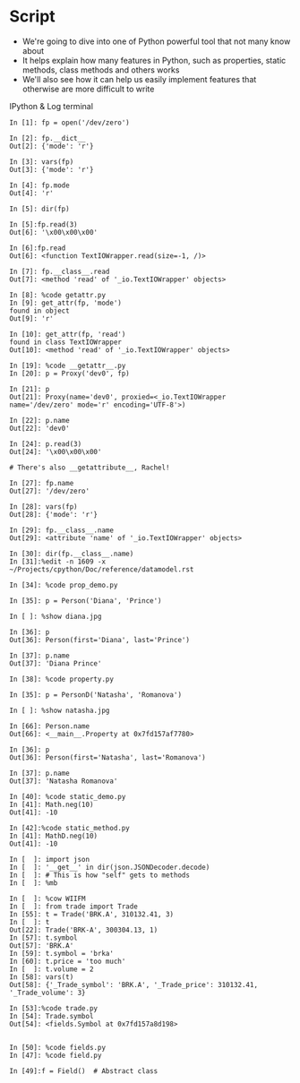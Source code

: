 # Script

- We're going to dive into one of Python powerful tool that not many know about
- It helps explain how many features in Python, such as properties, static
  methods, class methods and others works
- We'll also see how it can help us easily implement features that otherwise
  are more difficult to write

IPython & Log terminal

    In [1]: fp = open('/dev/zero')

    In [2]: fp.__dict__
    Out[2]: {'mode': 'r'}

    In [3]: vars(fp)
    Out[3]: {'mode': 'r'}

    In [4]: fp.mode
    Out[4]: 'r'

    In [5]: dir(fp)

    In [5]:fp.read(3)
    Out[6]: '\x00\x00\x00'

    In [6]:fp.read
    Out[6]: <function TextIOWrapper.read(size=-1, /)>

    In [7]: fp.__class__.read
    Out[7]: <method 'read' of '_io.TextIOWrapper' objects>

    In [8]: %code getattr.py
    In [9]: get_attr(fp, 'mode')
    found in object
    Out[9]: 'r'

    In [10]: get_attr(fp, 'read')
    found in class TextIOWrapper
    Out[10]: <method 'read' of '_io.TextIOWrapper' objects>

    In [19]: %code __getattr__.py
    In [20]: p = Proxy('dev0', fp)

    In [21]: p
    Out[21]: Proxy(name='dev0', proxied=<_io.TextIOWrapper name='/dev/zero' mode='r' encoding='UTF-8'>)

    In [22]: p.name
    Out[22]: 'dev0'

    In [24]: p.read(3)
    Out[24]: '\x00\x00\x00'

    # There's also __getattribute__, Rachel!

    In [27]: fp.name
    Out[27]: '/dev/zero'

    In [28]: vars(fp)
    Out[28]: {'mode': 'r'}

    In [29]: fp.__class__.name
    Out[29]: <attribute 'name' of '_io.TextIOWrapper' objects>

    In [30]: dir(fp.__class__.name)
    In [31]:%edit -n 1609 -x ~/Projects/cpython/Doc/reference/datamodel.rst

    In [34]: %code prop_demo.py

    In [35]: p = Person('Diana', 'Prince')

    In [ ]: %show diana.jpg

    In [36]: p
    Out[36]: Person(first='Diana', last='Prince')

    In [37]: p.name
    Out[37]: 'Diana Prince'

    In [38]: %code property.py

    In [35]: p = PersonD('Natasha', 'Romanova')

    In [ ]: %show natasha.jpg

    In [66]: Person.name                                                                
    Out[66]: <__main__.Property at 0x7fd157af7780>

    In [36]: p
    Out[36]: Person(first='Natasha', last='Romanova')

    In [37]: p.name
    Out[37]: 'Natasha Romanova'

    In [40]: %code static_demo.py
    In [41]: Math.neg(10)
    Out[41]: -10

    In [42]:%code static_method.py
    In [41]: MathD.neg(10)
    Out[41]: -10

    In [  ]: import json
    In [  ]: '__get__' in dir(json.JSONDecoder.decode)
    In [  ]: # This is how "self" gets to methods
    In [  ]: %mb

    In [  ]: %cow WIIFM
    In [  ]: from trade import Trade
    In [55]: t = Trade('BRK.A', 310132.41, 3)
    In [  ]: t
    Out[22]: Trade('BRK-A', 300304.13, 1)
    In [57]: t.symbol
    Out[57]: 'BRK.A'
    In [59]: t.symbol = 'brka'
    In [60]: t.price = 'too much'
    In [  ]: t.volume = 2
    In [58]: vars(t)
    Out[58]: {'_Trade_symbol': 'BRK.A', '_Trade_price': 310132.41, '_Trade_volume': 3}

    In [53]:%code trade.py
    In [54]: Trade.symbol
    Out[54]: <fields.Symbol at 0x7fd157a8d198>


    In [50]: %code fields.py
    In [47]: %code field.py

    In [49]:f = Field()  # Abstract class


